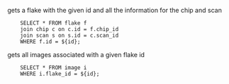 gets a flake with the given id and all the information for the chip and scan

        SELECT * FROM flake f
        join chip c on c.id = f.chip_id
        join scan s on s.id = c.scan_id
        WHERE f.id = ${id};

 gets all images associated with a given flake id

        SELECT * FROM image i
        WHERE i.flake_id = ${id};

